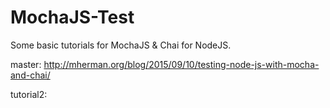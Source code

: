 # MochaJS-Test

Some basic tutorials for MochaJS & Chai for NodeJS.

master: http://mherman.org/blog/2015/09/10/testing-node-js-with-mocha-and-chai/

tutorial2: 
